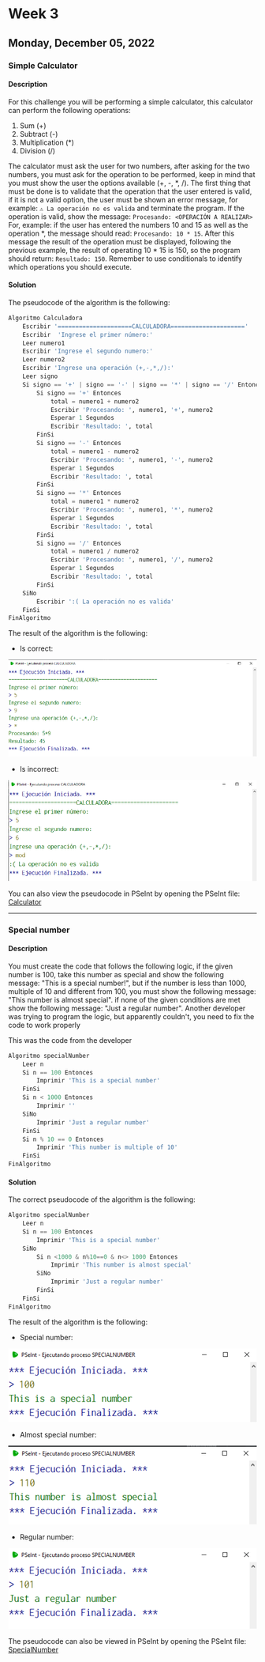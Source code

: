 # Week 3
## Monday, December 05, 2022
### Simple Calculator

#### Description
For this challenge you will be performing a simple calculator, this calculator can perform the following operations:

1. Sum (+)
2. Subtract (-)
3. Multiplication (\*)
4. Division (/)

The calculator must ask the user for two numbers, after asking for the two numbers, you must ask for the operation to be performed, keep in mind that you must show the user the options available (+, -, \*, /). The first thing that must be done is to validate that the operation that the user entered is valid, if it is not a valid option, the user must be shown an error message, for example: `⚠️ La operación no es valida` and terminate the program. If the operation is valid, show the message: `Procesando: <OPERACIÓN A REALIZAR>` For, example: if the user has entered the numbers 10 and 15 as well as the operation \*, the message should read: `Procesando: 10 * 15`. After this message the result of the operation must be displayed, following the previous example, the result of operating 10 \* 15 is 150, so the program should return: `Resultado: 150`. Remember to use conditionals to identify which operations you should execute.

#### Solution

The pseudocode of the algorithm is the following:

```python
Algoritmo Calculadora
	Escribir '=====================CALCULADORA====================='
	Escribir  'Ingrese el primer número:'
	Leer numero1
	Escribir 'Ingrese el segundo numero:'
	Leer numero2
	Escribir 'Ingrese una operación (+,-,*,/):'
	Leer signo 
	Si signo == '+' | signo == '-' | signo == '*' | signo == '/' Entonces
		Si signo == '+' Entonces
			total = numero1 + numero2
			Escribir 'Procesando: ', numero1, '+', numero2
			Esperar 1 Segundos
			Escribir 'Resultado: ', total
		FinSi
		Si signo == '-' Entonces
			total = numero1 - numero2
			Escribir 'Procesando: ', numero1, '-', numero2
			Esperar 1 Segundos
			Escribir 'Resultado: ', total
		FinSi
		Si signo == '*' Entonces
			total = numero1 * numero2
			Escribir 'Procesando: ', numero1, '*', numero2
			Esperar 1 Segundos
			Escribir 'Resultado: ', total
		FinSi
		Si signo == '/' Entonces
			total = numero1 / numero2
			Escribir 'Procesando: ', numero1, '/', numero2
			Esperar 1 Segundos
			Escribir 'Resultado: ', total
		FinSi
	SiNo
		Escribir ':( La operación no es valida'
	FinSi
FinAlgoritmo
```

The result of the algorithm is the following:
- Is correct:

![image1](./Images/Cal1.png)

- Is incorrect:

![image2](./Images/Cal2.png)

You can also view the pseudocode in PSeInt by opening the PSeInt file: [Calculator](./Code/Calculadora.psc)

---

### Special number

#### Description
You must create the code that follows the following logic, if the given number is 100, take this number as special and show the following message: "This is a special number!", but if the number is less than 1000, multiple of 10 and different from 100, you must show the following message: "This number is almost special". if none of the given conditions are met show the following message: "Just a regular number". Another developer was trying to program the logic, but apparently couldn't, you need to fix the code to work properly

This was the code from the developer

```python
Algoritmo specialNumber
	Leer n
	Si n == 100 Entonces
		Imprimir 'This is a special number'
	FinSi
	Si n < 1000 Entonces
		Imprimir ''
	SiNo
		Imprimir 'Just a regular number'
	FinSi
	Si n % 10 == 0 Entonces
		Imprimir 'This number is multiple of 10'
	FinSi
FinAlgoritmo
```

#### Solution

The correct pseudocode of the algorithm is the following:

```python
Algoritmo specialNumber
	Leer n
	Si n == 100 Entonces
		Imprimir 'This is a special number'
	SiNo
		Si n <1000 & n%10==0 & n<> 1000 Entonces
			Imprimir 'This number is almost special'
		SiNo
			Imprimir 'Just a regular number'
		FinSi
	FinSi
FinAlgoritmo
```

The result of the algorithm is the following:
- Special number:

![image3](./Images/SN.png)

- Almost special number:

![image4](./Images/ASN.png)

- Regular number:

![image5](./Images/RN.png)

The pseudocode can also be viewed in PSeInt by opening the PSeInt file: [SpecialNumber](./Code/specialNumber.psc)